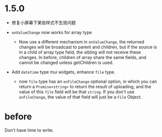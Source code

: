 # 1.5.0
- 修复小屏幕下某些样式不生效问题
- `onValueChange` now works for array type
    - Now use a different mechanism in `onValueChange`, the returned changes will be broadcast to parent and children, but if the source is in a child of array type field, the sibling will not receive these changes. In before, children of array share the same fields, and cannot be changed unless getChildren is used.
    
- Add `datetime` type mui widgets, enhance `file` type.
    - now `file` type has an `onFileChange` optional option, in which you can return a `Promise<string>` to return the result of uploading, and the value of this `file` field will be that `string`. If you don't use `onFileChange`, the value of that field will just be a `File` Object.
    
# before

Don't have time to write.
